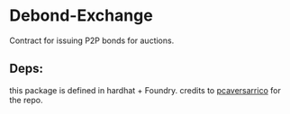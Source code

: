 # Debond-Exchange 

Contract for issuing P2P bonds for auctions.  

## Deps: 
this package is  defined in hardhat + Foundry. credits to [pcaversarrico](https://github.com/pcaversaccio/hardhat-project-template-ts) for the repo.


